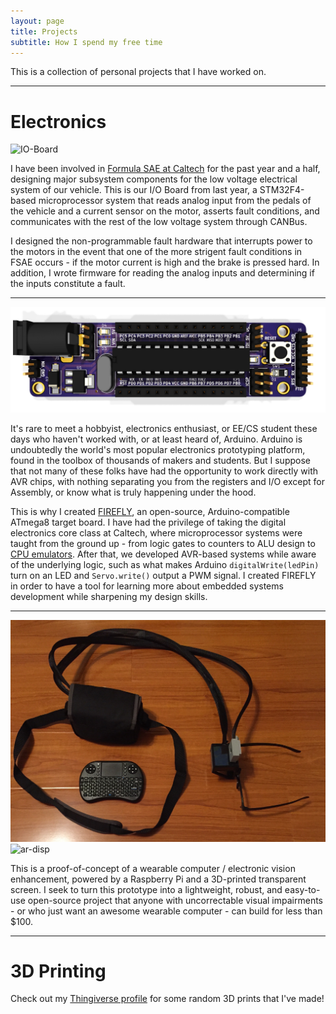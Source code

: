 ```yaml
---
layout: page
title: Projects
subtitle: How I spend my free time
---
```


This is a collection of personal projects that I have worked on.

---

# Electronics

![IO-Board](img/io_board_v2.png)

I have been involved in [Formula SAE at Caltech](http://fsae.caltech.edu/) for the past year and a half, designing major subsystem components for the low voltage electrical system of our vehicle. This is our I/O Board from last year, a STM32F4-based microprocessor system that reads analog input from the pedals of the vehicle and a current sensor on the motor, asserts fault conditions, and communicates with the rest of the low voltage system through CANBus. 

I designed the non-programmable fault hardware that interrupts power to the motors in the event that one of the more strigent fault conditions in FSAE occurs - if the motor current is high and the brake is pressed hard. In addition, I wrote firmware for reading the analog inputs and determining if the inputs constitute a fault.

---

![FireFly-Front](img/firefly_front_crop.png)

It's rare to meet a hobbyist, electronics enthusiast, or EE/CS student these days who haven't worked with, or at least heard of, Arduino. Arduino is undoubtedly the world's most popular electronics prototyping platform, found in the toolbox of thousands of makers and students. But I suppose that not many of these folks have had the opportunity to work directly with AVR chips, with nothing separating you from the registers and I/O except for Assembly, or know what is truly happening under the hood. 

This is why I created [FIREFLY](https://github.com/ElectronicToast/FireFly), an open-source, Arduino-compatible ATmega8 target board. I have had the privilege of taking the digital electronics core class at Caltech, where microprocessor systems were taught from the ground up - from logic gates to counters to ALU design to [CPU emulators](https://github.com/ElectronicToast/Caltech10CPU). After that, we developed AVR-based systems while aware of the underlying logic, such as what makes Arduino `digitalWrite(ledPin)` turn on an LED and `Servo.write()` output a PWM signal. I created FIREFLY in order to have a tool for learning more about embedded systems development while sharpening my design skills.

---

![ar](img/ar.JPG)
![ar-disp](img/ar-display.JPG)

This is a proof-of-concept of a wearable computer / electronic vision enhancement, powered by a Raspberry Pi and a 3D-printed transparent screen. I seek to turn this prototype into a lightweight, robust, and easy-to-use open-source project that anyone with uncorrectable visual impairments - or who just want an awesome wearable computer - can build for less than $100.

---

# 3D Printing

Check out my [Thingiverse profile](https://www.thingiverse.com/ElectronicToast/) for some random 3D prints that I've made!
